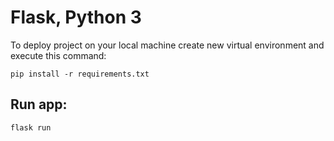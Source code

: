 # Flask, Python 3

To deploy project on your local machine create new virtual environment and execute this command:

`pip install -r requirements.txt`

## Run app:

`flask run`